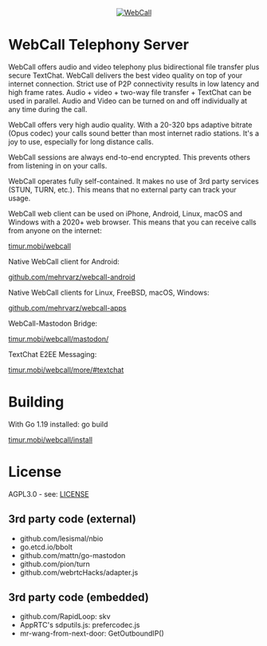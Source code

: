 <div align="center">
  <a href="https://timur.mobi/webcall"><img src="webroot/webcall-logo.png" alt="WebCall"></a>
</div>

# WebCall Telephony Server

WebCall offers audio and video telephony plus bidirectional file transfer plus secure TextChat. WebCall delivers the best video quality on top of your internet connection. Strict use of P2P connectivity results in low latency and high frame rates. Audio + video + two-way file transfer + TextChat can be used in parallel. Audio and Video can be turned on and off individually at any time during the call.

WebCall offers very high audio quality. With a 20-320 bps adaptive bitrate (Opus codec) your calls sound better than most internet radio stations. It's a joy to use, especially for long distance calls.

WebCall sessions are always end-to-end encrypted. This prevents others from listening in on your calls.

WebCall operates fully self-contained. It makes no use of 3rd party services (STUN, TURN, etc.). This means that no external party can track your usage.

WebCall web client can be used on iPhone, Android, Linux, macOS and Windows with a 2020+ web browser.
This means that you can receive calls from anyone on the internet:

[timur.mobi/webcall](https://timur.mobi/webcall)

Native WebCall client for Android:

[github.com/mehrvarz/webcall-android](https://github.com/mehrvarz/webcall-android)

Native WebCall clients for Linux, FreeBSD, macOS, Windows:

[github.com/mehrvarz/webcall-apps](https://github.com/mehrvarz/webcall-apps)

WebCall-Mastodon Bridge:

[timur.mobi/webcall/mastodon/](https://timur.mobi/webcall/mastodon)

TextChat E2EE Messaging:

[timur.mobi/webcall/more/#textchat](https://timur.mobi/webcall/more/#textchat)


# Building

With Go 1.19 installed: go build

[timur.mobi/webcall/install](https://timur.mobi/webcall/install)


# License

AGPL3.0 - see: [LICENSE](LICENSE)

## 3rd party code (external)

- github.com/lesismal/nbio
- go.etcd.io/bbolt
- github.com/mattn/go-mastodon
- github.com/pion/turn
- github.com/webrtcHacks/adapter.js

## 3rd party code (embedded)

- github.com/RapidLoop: skv
- AppRTC's sdputils.js: prefercodec.js
- mr-wang-from-next-door: GetOutboundIP()


